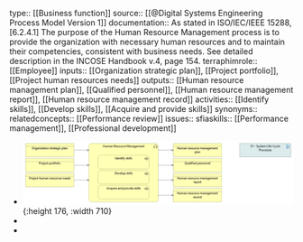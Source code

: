 type:: [[Business function]]
source:: [[@Digital Systems Engineering Process Model Version 1]]
documentation:: As stated in ISO/IEC/IEEE 15288, [6.2.4.1] The purpose of the Human Resource Management process is to provide the organization with necessary human resources and to maintain their competencies, consistent with business needs.  See detailed description in the INCOSE Handbook v.4, page 154.
terraphimrole:: [[Employee]]
inputs:: [[Organization strategic plan]], [[Project portfolio]], [[Project human resources needs]]
outputs:: [[Human resource management plan]], [[Qualified personnel]], [[Human resource management report]], [[Human resource management record]]
activities:: [[Identify skills]], [[Develop skills]], [[Acquire and provide skills]]
synonyms:: 
relatedconcepts:: [[Performance review]]
issues::
sfiaskills:: [[Performance management]], [[Professional development]]

- ![image.png](../assets/image_1689502335258_0.png){:height 176, :width 710}
-
-